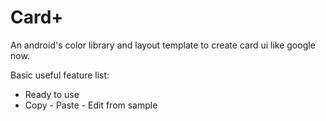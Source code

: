 # Card+

An android's color library and layout template to create card ui like google now.

Basic useful feature list:

 * Ready to use
 * Copy - Paste - Edit from sample



